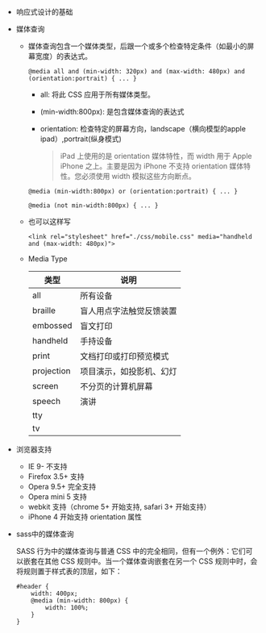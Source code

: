 * 响应式设计的基础

* 媒体查询

	* 媒体查询包含一个媒体类型，后跟一个或多个检查特定条件（如最小的屏幕宽度）的表达式。
	
		```
		@media all and (min-width: 320px) and (max-width: 480px) and (orientation:portrait) { ... }
		```
	
		* all: 将此 CSS 应用于所有媒体类型。
	
		* (min-width:800px): 是包含媒体查询的表达式
	
		* orientation: 检查特定的屏幕方向，landscape（横向模型的apple ipad）,portrait(纵身模式)
		
			> iPad 上使用的是 orientation 媒体特性，而 width 用于 Apple iPhone 之上。主要是因为 iPhone 不支持 orientation 媒体特性。您必须使用 width 模拟这些方向断点。
	
		```
		@media (min-width:800px) or (orientation:portrait) { ... }
		```
	
		```
		@media (not min-width:800px) { ... }
		```
	
	* 也可以这样写
	
		```
		<link rel="stylesheet" href="./css/mobile.css" media="handheld and (max-width: 480px)">
		```
		
	* Media Type
	
		 类型        |   说明  
		 ---------- | ---------
		 all        | 所有设备
		 braille    | 盲人用点字法触觉反馈装置
		 embossed   | 盲文打印
		 handheld   | 手持设备
		 print      | 文档打印或打印预览模式
		 projection | 项目演示，如投影机、幻灯
		 screen     | 不分页的计算机屏幕
		 speech     | 演讲
		 tty        |   
		 tv         |   
		 
	
		 
* 浏览器支持

	* IE 9- 不支持
	* Firefox 3.5+ 支持
	* Opera 9.5+ 完全支持
	* Opera mini 5 支持
	* webkit 支持（chrome 5+ 开始支持, safari 3+ 开始支持）
	* iPhone 4 开始支持 orientation 属性

* sass中的媒体查询

	SASS 行为中的媒体查询与普通 CSS 中的完全相同，但有一个例外：它们可以嵌套在其他 CSS 规则中。当一个媒体查询嵌套在另一个 CSS 规则中时，会将规则置于样式表的顶层，如下：


	```
	#header {
  		width: 400px;
  		@media (min-width: 800px) {
    		width: 100%;
	    }
	}
	```

		 
		 
		 
	
		